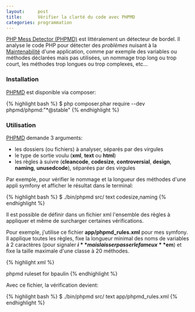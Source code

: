 ```yaml
---
layout:     post
title:      Vérifier la clarté du code avec PHPMD
categories: programmation
---
```


[PHP Mess Detector (PHPMD)][PHPMD] est littéralement un détecteur de bordel. Il analyse le code PHP pour détecter des _problèmes_ nuisant à la [Maintenabilité] d'une application, comme par exemple des variables ou méthodes déclarées mais pas utilisées, un nommage trop long ou trop court, les méthodes trop longues ou trop complexes, etc...

### Installation

[PHPMD] est disponible via composer:

{% highlight bash %}
$ php composer.phar require --dev \
                    phpmd/phpmd:"*@stable"
{% endhighlight %}

### Utilisation

[PHPMD] demande 3 arguments:
* les dossiers (ou fichiers) à analyser, séparés par des virgules
* le type de sortie voulu (**xml**, **text** ou **html**)
* les règles à suivre (**cleancode**, **codesize**, **controversial**, **design**, **naming**, **unusedcode**), séparées par des virgules

Par exemple, pour vérifier le nommage et la longueur des méthodes d'une appli symfony et afficher le résultat dans le terminal:

{% highlight bash %}
$ ./bin/phpmd src/ text codesize,naming
{% endhighlight %}

Il est possible de définir dans un fichier xml l'ensemble des règles à appliquer et même de surcharger certaines vérifications.

Pour exemple, j'utilise ce fichier **app/phpmd_rules.xml** pour mes symfony. Il applique toutes les règles, fixe la longueur minimal des noms de variables à 2 caractères (pour signaler **$i** mais laisser passer le fameux **$em**) et fixe la taille maximale d'une classe à 20 méthodes.

{% highlight xml %}
<?xml version="1.0"?>
<ruleset name="Bpaulin phpmd ruleset"
         xmlns="http://pmd.sf.net/ruleset/1.0.0"
         xmlns:xsi="http://www.w3.org/2001/XMLSchema-instance"
         xsi:schemaLocation="http://pmd.sf.net/ruleset/1.0.0 http://pmd.sf.net/ruleset_xml_schema.xsd"
         xsi:noNamespaceSchemaLocation=" http://pmd.sf.net/ruleset_xml_schema.xsd">
    <description> phpmd ruleset for bpaulin</description>
    <rule ref="rulesets/unusedcode.xml" />
    <rule ref="rulesets/naming.xml" >
        <exclude name="ShortVariable" />
    </rule>
    <rule ref="rulesets/naming.xml/ShortVariable">
        <properties>
            <property name="minimum" value="2" />
        </properties>
    </rule>
    <rule ref="rulesets/design.xml" />
    <rule ref="rulesets/controversial.xml" />
    <rule ref="rulesets/codesize.xml" >
        <exclude name="TooManyMethods" />
    </rule>
    <rule ref="rulesets/codesize.xml/TooManyMethods">
        <properties>
            <property name="maxmethods" value="20" />
        </properties>
    </rule>
</ruleset>
{% endhighlight %}

Avec ce fichier, la vérification devient:

{% highlight bash %}
$ ./bin/phpmd src/ text app/phpmd_rules.xml
{% endhighlight %}

[PHPMD]: http://phpmd.org/
[Maintenabilité]: http://fr.wikipedia.org/wiki/Maintenabilit%C3%A9
